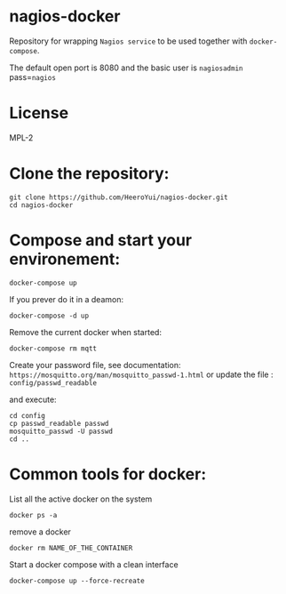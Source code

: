 nagios-docker
===========

Repository for wrapping `Nagios service` to be used together with `docker-compose`.

The default open port is 8080 and the basic user is ```nagiosadmin``` pass=```nagios```

License
=======

MPL-2

Clone the repository:
=====================

```
git clone https://github.com/HeeroYui/nagios-docker.git
cd nagios-docker
```

Compose and start your environement:
====================================

```
docker-compose up
```

If you prever do it in a deamon:

```
docker-compose -d up
```

Remove the current docker when started:

```
docker-compose rm mqtt
```


Create your password file, see documentation: ```https://mosquitto.org/man/mosquitto_passwd-1.html``` or update the file : ```config/passwd_readable```

and execute:
```
cd config
cp passwd_readable passwd
mosquitto_passwd -U passwd
cd ..
```

Common tools for docker:
========================


List all the active docker on the system
```
docker ps -a
```

remove a docker
```
docker rm NAME_OF_THE_CONTAINER
```

Start a docker compose with a clean interface
```
docker-compose up --force-recreate
```

